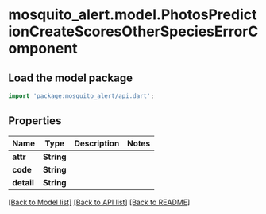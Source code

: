 # mosquito_alert.model.PhotosPredictionCreateScoresOtherSpeciesErrorComponent

## Load the model package
```dart
import 'package:mosquito_alert/api.dart';
```

## Properties
Name | Type | Description | Notes
------------ | ------------- | ------------- | -------------
**attr** | **String** |  | 
**code** | **String** |  | 
**detail** | **String** |  | 

[[Back to Model list]](../README.md#documentation-for-models) [[Back to API list]](../README.md#documentation-for-api-endpoints) [[Back to README]](../README.md)


